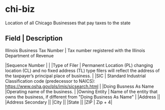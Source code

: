 # chi-biz
Location of all Chicago Businesses that pay taxes to the state

 Field	| Description 
---------------------
Illinois Business Tax Number	| Tax number registered with the Illinois Department of Revenue 

|Sequence Number	| |
|Type of Filer	| Permanent Location (PL) changing location (CL) and no fixed address (TL) type filers will reflect the address of the taxpayer’s principal place of business. |
|SIC	| Standard Industrial Classification code (predecessor to NAICS): https://www.osha.gov/pls/imis/sicsearch.html |
|Doing Busness As Name	|Operating name of the business. |
|Owning Entity |	Name of the entity that owns the business, if different from "Doing Business As Name" |
|Address	||
|Address Secondary	||
|City	||
|State	||
|ZIP	| Zip + 4|
